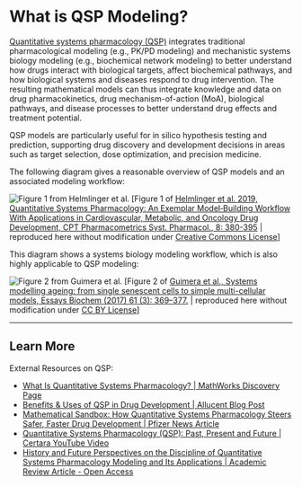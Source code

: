 # What is QSP Modeling?

[Quantitative systems pharmacology (QSP)](https://en.wikipedia.org/wiki/Quantitative_systems_pharmacology) integrates traditional pharmacological modeling (e.g., PK/PD modeling) and mechanistic systems biology modeling (e.g., biochemical network modeling) to better understand how drugs interact with biological targets, affect biochemical pathways, and how biological systems and diseases respond to drug intervention. The resulting mathematical models can thus integrate knowledge and data on drug pharmacokinetics, drug mechanism-of-action (MoA), biological pathways, and disease processes to better understand drug effects and treatment potential. 

QSP models are particularly useful for in silico hypothesis testing and prediction, supporting drug discovery and development decisions in areas such as target selection, dose optimization, and precision medicine.

The following diagram gives a reasonable overview of QSP models and an associated modeling workflow:

![Figure 1 from Helmlinger et al.](https://ascpt.onlinelibrary.wiley.com/cms/asset/3bd42560-5fb5-4c6e-a357-17178382ab28/psp412426-fig-0001-m.jpg)
[Figure 1 of [Helmlinger et al. 2019, Quantitative Systems Pharmacology: An Exemplar Model‐Building Workflow With Applications in Cardiovascular, Metabolic, and Oncology Drug Development, CPT Pharmacometrics Syst. Pharmacol., 8: 380-395](https://doi.org/10.1002/psp4.12426) | reproduced here without modification under [Creative Commons License](https://ascpt.onlinelibrary.wiley.com/hub/journal/21638306/about/permissions)]

This diagram shows a systems biology modeling workflow, which is also highly applicable to QSP modeling:

![Figure 2 from Guimera et al.](https://port.silverchair-cdn.com/port/content_public/journal/essaysbiochem/61/3/10.1042_ebc20160087/2/ebc-2016-0087ci002.jpeg?Expires=1754594153&Signature=RvlPJJuKknk0-FKzdIz5wuQDGC2Y3DPTXtSYzdeUh1cSKh0GnZmqci1KNqHxb8bWqf6BDv3mCn23tqjvu9cL5tRaKOUTrfVfCiysU9LLZT-JFIyqtd0uv~ae327ZYQOKhsgoFMQMdUH1CGDT5JI8jcj-NEcE39cZJd-85DRHOMGojgcfluEx7BBgysIJGVvto2LDfw3eRimM9YSTFo2uAtCtHizUselmBc-91~zAvgW-zQVTxTgWJKrU4iHPco-M4W5uebuH6rxxYyRtxt4s5UCX8z7V~5ugGwf0H6M3uJe4zzK07cqpcxnRMfyDqowePvFDFo9FwjjkDItWU6Hg7Q__&Key-Pair-Id=APKAIE5G5CRDK6RD3PGA)
[Figure 2 of [Guimera et al., Systems modelling ageing: from single senescent cells to simple multi-cellular models, Essays Biochem (2017) 61 (3): 369–377.](https://doi.org/10.1042/EBC20160087) | reproduced here without modification under [CC BY License](https://portlandpress.com/pages/open_access_policy)]

---

## Learn More

External Resources on QSP:

* [What Is Quantitative Systems Pharmacology? | MathWorks Discovery Page](https://www.mathworks.com/discovery/quantitative-systems-pharmacology.html)
* [Benefits & Uses of QSP in Drug Development | Allucent Blog Post](https://www.allucent.com/resources/blog/benefits-and-uses-qsp-drug-development)
* [Mathematical Sandbox: How Quantitative Systems Pharmacology Steers Safer, Faster Drug Development | Pfizer News Article](https://www.pfizer.com/news/articles/mathematical_sandbox_how_quantitative_systems_pharmacology_steers_safer_faster_drug_development)
* [Quantitative Systems Pharmacology (QSP): Past, Present and Future | Certara YouTube Video](https://youtu.be/h2ttKjiWeuA?si=JZpTqTGjP8bw56xr)
* [History and Future Perspectives on the Discipline of Quantitative Systems Pharmacology Modeling and Its Applications | Academic Review Article - Open Access](https://www.frontiersin.org/journals/physiology/articles/10.3389/fphys.2021.637999/full)